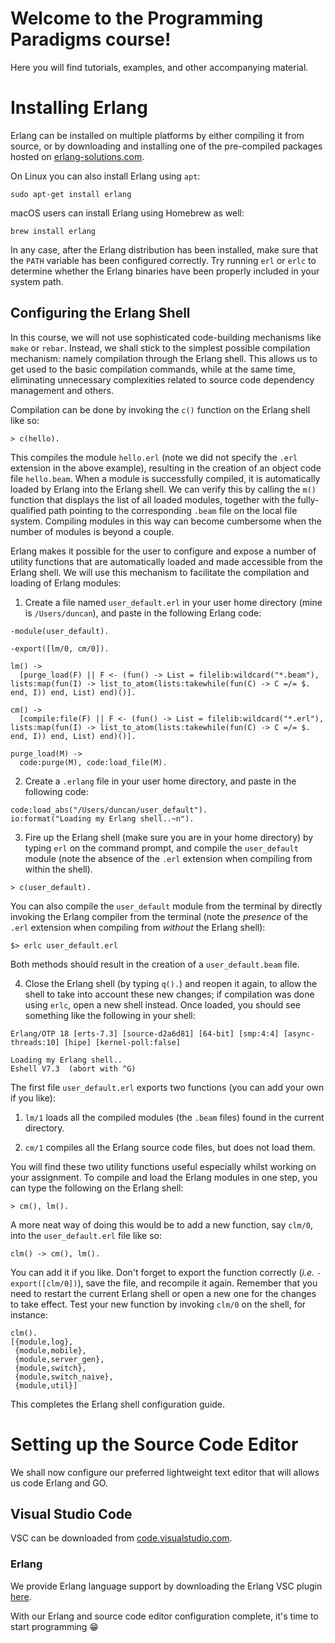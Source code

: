 # Welcome to the Programming Paradigms course! #

Here you will find tutorials, examples, and other accompanying material.

# Installing Erlang #

Erlang can be installed on multiple platforms by either compiling it from source, or by downloading and installing one of the pre-compiled packages hosted on [erlang-solutions.com](https://www.erlang-solutions.com/resources/download.html).

On Linux you can also install Erlang using `apt`:
```
sudo apt-get install erlang
```

macOS users can install Erlang using Homebrew as well:
```
brew install erlang
```

In any case, after the Erlang distribution has been installed, make sure that the `PATH` variable has been configured correctly.
Try running `erl` or `erlc` to determine whether the Erlang binaries have been properly included in your system path.

## Configuring the Erlang Shell ##

In this course, we will not use sophisticated code-building mechanisms like `make` or `rebar`.
Instead, we shall stick to the simplest possible compilation mechanism: namely compilation through the Erlang shell.
This allows us to get used to the basic compilation commands, while at the same time, eliminating unnecessary complexities related to source code dependency management and others.

Compilation can be done by invoking the `c()` function on the Erlang shell like so:
```
> c(hello).
```

This compiles the module `hello.erl` (note we did not specify the `.erl` extension in the above example), resulting in the creation of an object code file `hello.beam`.
When a module is successfully compiled, it is automatically loaded by Erlang into the Erlang shell.
We can verify this by calling the `m()` function that displays the list of all loaded modules, together with the fully-qualified path pointing to the corresponding `.beam` file on the local file system.
Compiling modules in this way can become cumbersome when the number of modules is beyond a couple.

Erlang makes it possible for the user to configure and expose a number of utility functions that are automatically loaded and made accessible from the Erlang shell.
We will use this mechanism to facilitate the compilation and loading of Erlang modules:

1. Create a file named `user_default.erl` in your user home directory (mine is `/Users/duncan`), and paste in the following Erlang code:

```
-module(user_default).

-export([lm/0, cm/0]).

lm() ->
  [purge_load(F) || F <- (fun() -> List = filelib:wildcard("*.beam"), lists:map(fun(I) -> list_to_atom(lists:takewhile(fun(C) -> C =/= $. end, I)) end, List) end)()].

cm() ->
  [compile:file(F) || F <- (fun() -> List = filelib:wildcard("*.erl"), lists:map(fun(I) -> list_to_atom(lists:takewhile(fun(C) -> C =/= $. end, I)) end, List) end)()].

purge_load(M) ->
  code:purge(M), code:load_file(M).
```

2. Create a `.erlang` file in your user home directory, and paste in the following code:
```
code:load_abs("/Users/duncan/user_default").
io:format("Loading my Erlang shell..~n").
```

3. Fire up the Erlang shell (make sure you are in your home directory) by typing `erl` on the command prompt, and compile the `user_default` module (note the absence of the `.erl` extension when compiling from within the shell).

```
> c(user_default).
```

You can also compile the `user_default` module from the terminal by directly invoking the Erlang compiler from the terminal (note the _presence_ of the `.erl` extension when compiling from _without_ the Erlang shell):

```
$> erlc user_default.erl
```
Both methods should result in the creation of a `user_default.beam` file.

4. Close the Erlang shell (by typing `q().`) and reopen it again, to allow the shell to take into account these new changes; if compilation was done using `erlc`, open a new shell instead. Once loaded, you should see something like the following in your shell:

```
Erlang/OTP 18 [erts-7.3] [source-d2a6d81] [64-bit] [smp:4:4] [async-threads:10] [hipe] [kernel-poll:false]

Loading my Erlang shell..
Eshell V7.3  (abort with ^G)

```

The first file `user_default.erl` exports two functions (you can add your own if you like):

1. `lm/1` loads all the compiled modules (the `.beam` files) found in the current directory.

2. `cm/1` compiles all the Erlang source code files, but does not load them.

You will find these two utility functions useful especially whilst working on your assignment.
To compile and load the Erlang modules in one step, you can type the following on the Erlang shell:

```
> cm(), lm().
```

A more neat way of doing this would be to add a new function, say `clm/0`, into the `user_default.erl` file like so:

```
clm() -> cm(), lm().
```

You can add it if you like. Don't forget to export the function correctly (_i.e._ `-export([clm/0])`), save the file, and recompile it again. Remember that you need to restart the current Erlang shell or open a new one for the changes to take effect. Test your new function by invoking `clm/0` on the shell, for instance:

```
clm().
[{module,log},
 {module,mobile},
 {module,server_gen},
 {module,switch},
 {module,switch_naive},
 {module,util}]
```

This completes the Erlang shell configuration guide.

<!-- # Installing Go #

Similar to Erlang, Go can be easily installed on multiple platforms using the pre-compiled packages found on [golang.org](https://golang.org/dl/).

## Using the Go compiler ##

As done for the Erlang case, we shall not use sophisticated code-building mechanisms, as the plain vanilla Go compiler will suffice for our purposes.
Go comes with an easy-to-use compiler that can be invoked from the terminal through the `go` command.
Invoking `go` displays a number of switches that can be used to manage the lifecycle of Go programs:

```
$> go
Go is a tool for managing Go source code.

Usage:

	go command [arguments]

The commands are:

	build       compile packages and dependencies
	clean       remove object files
	doc         show documentation for package or symbol
  ...
```

Go files can be built as follows:

```
$> go build hello.go
```

This generates the file `hello` containing the Go executable that can be run by simply:

```
$> ./hello
Hello
```

To build and run your program in one step, use the following command:

```
$> go run hello.go
Hello
```

Unlike `build`, the `run` command does _not_ leave the executable file `hello` behind it once the file has been successfully executed.
Note that the file extension `.go` is specified when building the Go file.

This completes the GO configuration guide. -->

# Setting up the Source Code Editor

We shall now configure our preferred lightweight text editor that will allows us code Erlang and GO.

## Visual Studio Code

VSC can be downloaded from [code.visualstudio.com](https://code.visualstudio.com).

### Erlang

We provide Erlang language support by downloading the Erlang VSC plugin [here](https://marketplace.visualstudio.com/items?itemName=pgourlain.erlang).

With our Erlang and source code editor configuration complete, it's time to start programming 😁

<!-- ### GO

For GO, we just download the VSC plugin [here](https://marketplace.visualstudio.com/items?itemName=ms-vscode.Go).

## Atom

We shall configure the Atom text editor which will suffice for our coding purposes. Atom can be downloaded from [atom.io](https://atom.io); for the list of available Atom packages, look at [https://atom.io/packages](https://atom.io/packages).

### Erlang

We provide Erlang language support by downloading the `language-erlang` Atom plugin.
Open a new terminal window and type the following:

```
apm install language-erlang
```

If you get any complaints when invoking this command, make sure you have installed shell command support for Atom.
To do this, open Atom, select `Atom` -> `Install Shell Commands` from the menu.

### GO

We shall use the same Atom editor that comes **already** equipped with syntax highlighting support for Go.

### Bonus

If you dislike the current look-and-feel that comes with the default Atom installation, feel free to download and install the following packages:

* `atom-material-ui`: a dynamic UI theme for that follows Google's Material Design guidelines.
* `atom-material-syntax`: a dark syntax theme  that uses Google's Material Design color palette.
* `file-icons`: file extension icons and colors. -->
